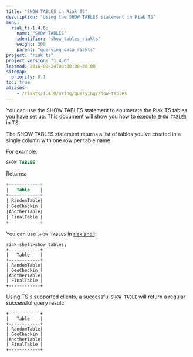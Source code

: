 ```yaml
---
title: "SHOW TABLES in Riak TS"
description: "Using the SHOW TABLES statement in Riak TS"
menu:
  riak_ts-1.4.0:
    name: "SHOW TABLES"
    identifier: "show_tables_riakts"
    weight: 300
    parent: "querying_data_riakts"
project: "riak_ts"
project_version: "1.4.0"
lastmod: 2016-08-24T00:00:00-00:00
sitemap:
  priority: 0.1
toc: true
aliases:
    - /riakts/1.4.0/using/querying/show-tables
---
```


[riak shell]: {{<baseurl>}}riak/ts/1.4.0/using/riakshell

You can use the SHOW TABLES statement to enumerate the Riak TS tables you have set up. This document will show you how to execute `SHOW TABLES` in TS.

The SHOW TABLES statement returns a list of tables you've created in a single column with one row per table name.

For example:

```sql
SHOW TABLES
```

Returns:

```sql
+------------+
|   Table    |
+------------+
| RandomTable|
| GeoCheckin |
|AnotherTable|
| FinalTable |
+------------+
```

You can use `SHOW TABLES` in [riak shell]:

```
riak-shell>show tables;
+------------+
|   Table    |
+------------+
| RandomTable|
| GeoCheckin |
|AnotherTable|
| FinalTable |
+------------+
```

Using TS's supported clients, a successful `SHOW TABLE` will return a regular successful query result:

```
+------------+
|   Table    |
+------------+
| RandomTable|
| GeoCheckin |
|AnotherTable|
| FinalTable |
+------------+
```
